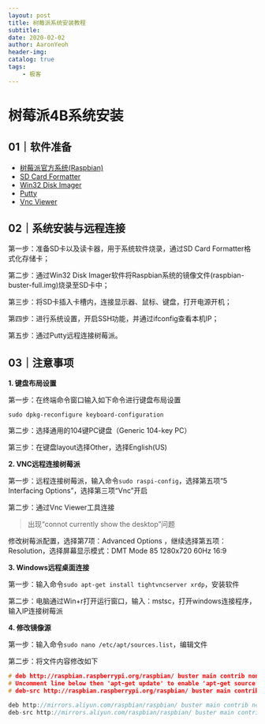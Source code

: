 ```yaml
---
layout: post
title: 树莓派系统安装教程
subtitle:
date: 2020-02-02
author: AaronYeoh
header-img:
catalog: true
tags:
    - 极客
---
```


# 树莓派4B系统安装

## 01｜软件准备

- [树莓派官方系统(Raspbian)]( https://mirrors.tuna.tsinghua.edu.cn/raspbian-images/raspbian_full/images/raspbian_full-2019-09-30/ )
- [SD Card Formatter](https://www.sdcard.org/downloads/formatter/eula_windows/index.html)
- [Win32 Disk Imager](https://sourceforge.net/projects/win32diskimager/)
- [Putty]( https://www.chiark.greenend.org.uk/~sgtatham/putty/ )
- [Vnc Viewer]( https://www.realvnc.com/en/connect/download/viewer/ )

## 02｜系统安装与远程连接

第一步：准备SD卡以及读卡器，用于系统软件烧录，通过SD Card Formatter格式化存储卡；

第二步：通过Win32 Disk Imager软件将Raspbian系统的镜像文件(raspbian-buster-full.img)烧录至SD卡中；

第三步：将SD卡插入卡槽内，连接显示器、鼠标、键盘，打开电源开机；

第四步：进行系统设置，开启SSH功能，并通过ifconfig查看本机IP；

第五步：通过Putty远程连接树莓派。

## 03｜注意事项

**1. 键盘布局设置**

第一步：在终端命令窗口输入如下命令进行键盘布局设置

```
sudo dpkg-reconfigure keyboard-configuration
```

第二步：选择通用的104键PC键盘（Generic 104-key PC）

第三步：在键盘layout选择Other，选择English(US)

**2. VNC远程连接树莓派**

第一步：远程连接树莓派，输入命令`sudo raspi-config`，选择第五项“5 Interfacing Options”，选择第三项“Vnc”开启

第二步：通过Vnc Viewer工具连接

>  出现“connot currently show the desktop”问题

修改树莓派配置，选择第7项：Advanced Options ，继续选择第五项：Resolution，选择屏幕显示模式：DMT Mode 85 1280x720 60Hz 16:9

**3. Windows远程桌面连接**

第一步：输入命令`sudo apt-get install tightvncserver xrdp`，安装软件

第二步：电脑通过Win+r打开运行窗口，输入：mstsc，打开windows连接程序，输入IP连接树莓派

**4. 修改镜像源**

第一步：输入命令`sudo nano /etc/apt/sources.list`，编辑文件

第二步：将文件内容修改如下

```c
# deb http://raspbian.raspberrypi.org/raspbian/ buster main contrib non-free rpi
# Uncomment line below then 'apt-get update' to enable 'apt-get source'
# deb-src http://raspbian.raspberrypi.org/raspbian/ buster main contrib non-free rpi

deb http://mirrors.aliyun.com/raspbian/raspbian/ buster main contrib non-free rpi
deb-src http://mirrors.aliyun.com/raspbian/raspbian/ buster main contrib non-free rpi
```

